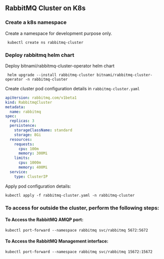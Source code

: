 ## RabbitMQ Cluster on K8s

### Create a k8s namespace
Create a namespace for development purpose only.
```shell
 kubectl create ns rabbitmq-cluster
```
### Deploy rabbitmq helm chart
Deploy bitnami/rabbitmq-cluster-operator helm chart
```shell
 helm upgrade --install rabbitmq-cluster bitnami/rabbitmq-cluster-operator -n rabbitmq-cluster
```
Create cluster pod configuration details in `rabbitmq-cluster.yaml`
```yaml
apiVersion: rabbitmq.com/v1beta1
kind: RabbitmqCluster
metadata:
  name: rabbitmq
spec:
  replicas: 3
  persistence:
    storageClassName: standard
    storage: 8Gi
  resources:
    requests:
      cpu: 100m
      memory: 300Mi
    limits:
      cpu: 1000m
      memory: 400Mi
  service:
    type: ClusterIP
```
Apply pod configuration details:

```shell
kubectl apply -f rabbitmq-cluster.yaml -n rabbitmq-cluster
```

### To access for outside the cluster, perform the following steps:

#### To Access the RabbitMQ AMQP port:
```shell
kubectl port-forward --namespace rabbitmq svc/rabbitmq 5672:5672
```
#### To Access the RabbitMQ Management interface:
```shell
kubectl port-forward --namespace rabbitmq svc/rabbitmq 15672:15672
```

    